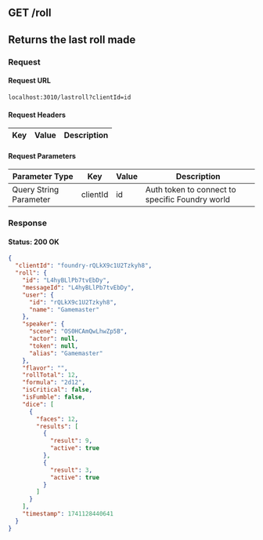 ## **GET** /roll

## Returns the last roll made

### Request

#### Request URL

```
localhost:3010/lastroll?clientId=id
```

#### Request Headers

| Key | Value | Description |
| --- | ----- | ----------- |

#### Request Parameters

| Parameter Type | Key | Value | Description |
| -------------- | --- | ----- | ----------- |
| Query String Parameter | clientId | id | Auth token to connect to specific Foundry world |

### Response

#### Status: 200 OK

```json
{
  "clientId": "foundry-rQLkX9c1U2Tzkyh8",
  "roll": {
    "id": "L4hyBLlPb7tvEbDy",
    "messageId": "L4hyBLlPb7tvEbDy",
    "user": {
      "id": "rQLkX9c1U2Tzkyh8",
      "name": "Gamemaster"
    },
    "speaker": {
      "scene": "OS0HCAmQwLhwZp5B",
      "actor": null,
      "token": null,
      "alias": "Gamemaster"
    },
    "flavor": "",
    "rollTotal": 12,
    "formula": "2d12",
    "isCritical": false,
    "isFumble": false,
    "dice": [
      {
        "faces": 12,
        "results": [
          {
            "result": 9,
            "active": true
          },
          {
            "result": 3,
            "active": true
          }
        ]
      }
    ],
    "timestamp": 1741128440641
  }
}
```


